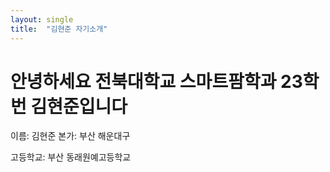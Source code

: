 ```yaml
---
layout: single
title:  "김현준 자기소개"
---
```


# 안녕하세요 전북대학교 스마트팜학과 23학번 김현준입니다

이름: 김현준                                                                                                                                                                                                                                                       본가: 부산 해운대구

고등학교: 부산 동래원예고등학교                                         
